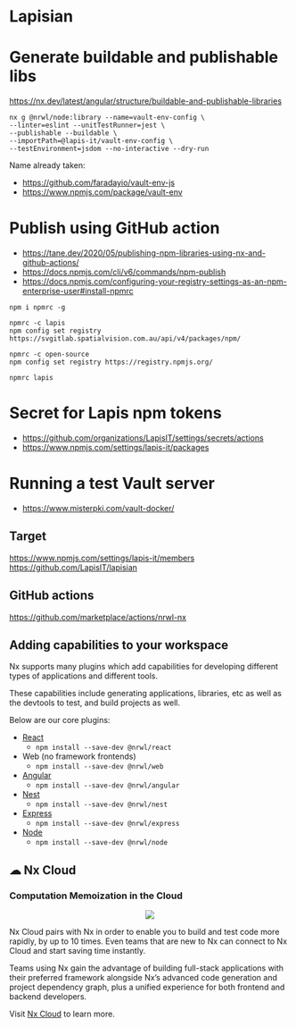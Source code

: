 # Lapisian


# Generate buildable and publishable libs
https://nx.dev/latest/angular/structure/buildable-and-publishable-libraries
```
nx g @nrwl/node:library --name=vault-env-config \
--linter=eslint --unitTestRunner=jest \
--publishable --buildable \
--importPath=@lapis-it/vault-env-config \
--testEnvironment=jsdom --no-interactive --dry-run

```
Name already taken:
* https://github.com/faradayio/vault-env-js
* https://www.npmjs.com/package/vault-env

# Publish using GitHub action
* https://tane.dev/2020/05/publishing-npm-libraries-using-nx-and-github-actions/
* https://docs.npmjs.com/cli/v6/commands/npm-publish
* https://docs.npmjs.com/configuring-your-registry-settings-as-an-npm-enterprise-user#install-npmrc
```
npm i npmrc -g

npmrc -c lapis
npm config set registry https://svgitlab.spatialvision.com.au/api/v4/packages/npm/

npmrc -c open-source
npm config set registry https://registry.npmjs.org/

npmrc lapis
```
# Secret for Lapis npm tokens
* https://github.com/organizations/LapisIT/settings/secrets/actions
* https://www.npmjs.com/settings/lapis-it/packages

# Running a test Vault server
* https://www.misterpki.com/vault-docker/


## Target
https://www.npmjs.com/settings/lapis-it/members
https://github.com/LapisIT/lapisian


## GitHub actions
https://github.com/marketplace/actions/nrwl-nx


## Adding capabilities to your workspace

Nx supports many plugins which add capabilities for developing different types of applications and different tools.

These capabilities include generating applications, libraries, etc as well as the devtools to test, and build projects as well.

Below are our core plugins:

- [React](https://reactjs.org)
  - `npm install --save-dev @nrwl/react`
- Web (no framework frontends)
  - `npm install --save-dev @nrwl/web`
- [Angular](https://angular.io)
  - `npm install --save-dev @nrwl/angular`
- [Nest](https://nestjs.com)
  - `npm install --save-dev @nrwl/nest`
- [Express](https://expressjs.com)
  - `npm install --save-dev @nrwl/express`
- [Node](https://nodejs.org)
  - `npm install --save-dev @nrwl/node`

## ☁ Nx Cloud

### Computation Memoization in the Cloud

<p style="text-align: center;"><img src="https://raw.githubusercontent.com/nrwl/nx/master/images/nx-cloud-card.png"></p>

Nx Cloud pairs with Nx in order to enable you to build and test code more rapidly, by up to 10 times. Even teams that are new to Nx can connect to Nx Cloud and start saving time instantly.

Teams using Nx gain the advantage of building full-stack applications with their preferred framework alongside Nx’s advanced code generation and project dependency graph, plus a unified experience for both frontend and backend developers.

Visit [Nx Cloud](https://nx.app/) to learn more.
